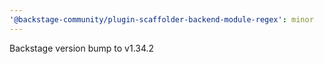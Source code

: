 ```yaml
---
'@backstage-community/plugin-scaffolder-backend-module-regex': minor
---
```


Backstage version bump to v1.34.2
